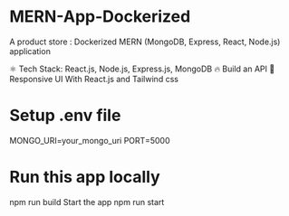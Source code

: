 # MERN-App-Dockerized
A product store : Dockerized MERN (MongoDB, Express, React, Node.js) application

⚛️ Tech Stack: React.js, Node.js, Express.js, MongoDB
🔥 Build an API
📱 Responsive UI With React.js and Tailwind css

# Setup .env file
MONGO_URI=your_mongo_uri
PORT=5000
# Run this app locally
npm run build
Start the app
npm run start
